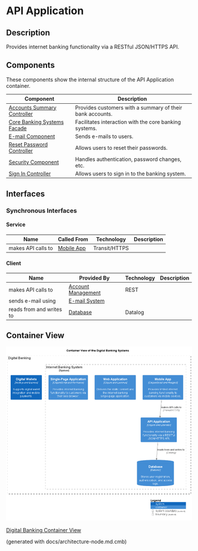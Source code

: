 # API Application
## Description
Provides internet banking functionality via a RESTful JSON/HTTPS API.

## Components
These components show the internal structure of the API Application container.

| Component | Description |
|---|---|
| [Accounts Summary Controller](../../mybank/digital-banking/accounts-summary-controller.md) | Provides customers with a summary of their bank accounts. |
| [Core Banking Systems Facade](../../mybank/digital-banking/core-banking-systems-facade.md) | Facilitates interaction with the core banking systems. |
| [E-mail Component](../../mybank/digital-banking/email-component.md) | Sends e-mails to users. |
| [Reset Password Controller](../../mybank/digital-banking/reset-password-controller.md) | Allows users to reset their passwords. |
| [Security Component](../../mybank/digital-banking/security-component.md) | Handles authentication, password changes, etc. |
| [Sign In Controller](../../mybank/digital-banking/sign-in-controller.md) | Allows users to sign in to the banking system. |

## Interfaces

### Synchronous Interfaces

#### Service
| Name | Called From | Technology | Description |
|---|---|---|---|
| makes API calls to | [Mobile App](../../mybank/digital-banking/mobile-app.md) | Transit/HTTPS |  |

#### Client
| Name | Provided By | Technology | Description |
|---|---|---|---|
| makes API calls to | [Account Management](../../mybank/core-banking/account-management-system.md) | REST |  |
| sends e-mail using | [E-mail System](../../mybank/email-system.md) |  |  |
| reads from and writes to | [Database](../../mybank/digital-banking/database.md) | Datalog |  |

## Container View
![Container View of the Digital Banking Systems](../../mybank/digital-banking/container-view.png)

[Digital Banking Container View](../../mybank/digital-banking/container-view.md)


(generated with docs/architecture-node.md.cmb)
